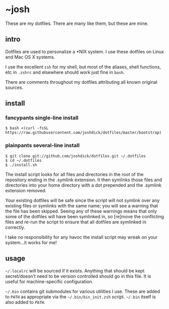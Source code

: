 # ~josh

These are my dotfiles. There are many like them, but these are mine.

## intro

Dotfiles are used to personalize a *NIX system. I use these dotfiles on Linux and Mac OS X systems.

I use the excellent `zsh` for my shell, but most of the aliases, shell functions, etc in `.zshrc` and elsewhere should work just fine in `bash`.

There are comments throughout my dotfiles attributing all known original sources.

## install

### fancypants single-line install

`$ bash <(curl -fsSL https://raw.githubusercontent.com/joshdick/dotfiles/master/bootstrap)`

### plainpants several-line install

```
$ git clone git://github.com/joshdick/dotfiles.git ~/.dotfiles
$ cd ~/.dotfiles
$ ./install.sh
```

The install script looks for all files and directories in the root of the repository ending in the .symlink extension. It then symlinks those files and directories into your home directory with a dot prepended and the .symlink extension removed.

Your existing dotfiles will be safe since the script will not symlink over any existing files or symlinks with the same name; you will see a warning that the file has been skipped. Seeing any of these warnings means that only some of the dotfiles will have been symlinked in, so [re]move the conflicting files and re-run the script to ensure that all dotfiles are symlinked in correctly.

I take no responsibility for any havoc the install script may wreak on your system...it works for me!

## usage

`~/.localrc` will be sourced if it exists. Anything that should be kept secret/doesn't need to be version controlled should go in this file. It is useful for machine-specific configuration.

`~/.bin` contains git submodules for various utilities I use. These are added to `PATH` as appropriate via the `~/.bin/bin_init.zsh` script. `~/.bin` itself is also added to `PATH`.
